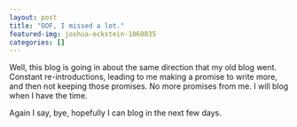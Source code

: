 ```yaml
---
layout: post
title: "OOF, I missed a lot."
featured-img: joshua-eckstein-1060835
categories: []
---
```


Well, this blog is going in about the same direction that my old blog went. Constant re-introductions, leading to me making a promise to write more, and then not keeping those promises. No more promises from me. I will blog when I have the time.

Again I say, bye, hopefully I can blog in the next few days.